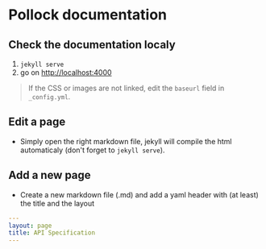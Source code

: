 # Pollock documentation

## Check the documentation localy

1. `jekyll serve`
2. go on [http://localhost:4000](http://localhost:4000/)

> If the CSS or images are not linked, edit the `baseurl` field in `_config.yml`.

## Edit a page

- Simply open the right markdown file, jekyll will compile the html automaticaly (don't forget to `jekyll serve`).


## Add a new page

- Create a new markdown file (.md) and add a yaml header with (at least) the title and the layout

```yaml
---
layout: page
title: API Specification
---
```
